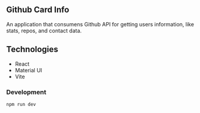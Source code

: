 ## Github Card Info
An application that consumens Github API for getting users information, like stats, repos, and contact data.

## Technologies
- React
- Material UI
- Vite

### Development
```
npm run dev
```
